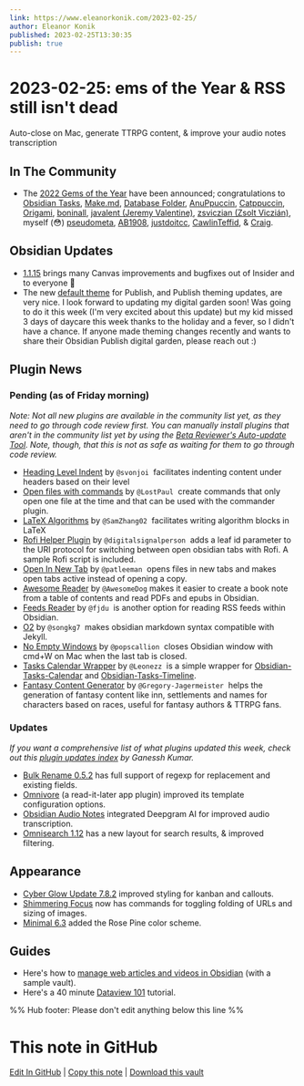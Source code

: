```yaml
---
link: https://www.eleanorkonik.com/2023-02-25/
author: Eleanor Konik
published: 2023-02-25T13:30:35
publish: true
---
```


# 2023-02-25: ems of the Year & RSS still isn't dead
Auto-close on Mac, generate TTRPG content, & improve your audio notes transcription

## In The Community

* The [2022 Gems of the Year](https://forum.obsidian.md/t/gems-of-the-year-2022-winners/54903?ref=eleanorkonik.com) have been announced; congratulations to [Obsidian Tasks](https://github.com/obsidian-tasks-group/obsidian-tasks?ref=eleanorkonik.com), [Make.md](https://github.com/Make-md/makemd?ref=eleanorkonik.com), [Database Folder](https://github.com/RafaelGB/obsidian-db-folder?ref=eleanorkonik.com), [AnuPpuccin](https://github.com/AnubisNekhet/AnuPpuccin?ref=eleanorkonik.com), [Catppuccin](https://github.com/catppuccin/obsidian?ref=eleanorkonik.com), [Origami](https://github.com/7368697661/Origami?ref=eleanorkonik.com), [boninall](https://github.com/Quorafind?ref=eleanorkonik.com), [javalent (Jeremy Valentine)](https://github.com/valentine195?ref=eleanorkonik.com), [zsviczian (Zsolt Viczián)](https://github.com/zsviczian?ref=eleanorkonik.com), myself (😳) [pseudometa](https://github.com/chrisgrieser?ref=eleanorkonik.com), [AB1908](https://github.com/AB1908?ref=eleanorkonik.com), [justdoitcc](https://forum.obsidian.md/u/justdoitcc?ref=eleanorkonik.com), [CawlinTeffid](https://forum.obsidian.md/u/cawlinteffid?ref=eleanorkonik.com), & [Craig](https://forum.obsidian.md/u/craig?ref=eleanorkonik.com).

## Obsidian Updates

* [1.1.15](https://forum.obsidian.md/t/obsidian-release-v1-1-15/54961?ref=eleanorkonik.com) brings many Canvas improvements and bugfixes out of Insider and to everyone 🥳
* The new [default theme](https://help.obsidian.md/Obsidian/Index?ref=eleanorkonik.com) for Publish, and Publish theming updates, are very nice. I look forward to updating my digital garden soon! Was going to do it this week (I'm very excited about this update) but my kid missed 3 days of daycare this week thanks to the holiday and a fever, so I didn't have a chance. If anyone made theming changes recently and wants to share their Obsidian Publish digital garden, please reach out :)

## Plugin News

### Pending (as of Friday morning)

_Note: Not all new plugins are available in the community list yet, as they need to go through code review first. You can manually install plugins that aren't in the community list yet by using the [Beta Reviewer's Auto-update Tool](https://github.com/TfTHacker/obsidian42-brat?ref=eleanorkonik.com). Note, though, that this is not as safe as waiting for them to go through code review._

* [Heading Level Indent](https://github.com/svonjoi/obsidian-heading-level-indent?ref=eleanorkonik.com) by `@svonjoi`  facilitates indenting content under headers based on their level
* [Open files with commands](https://github.com/LostPaul/ob-open-files-with-commands?ref=eleanorkonik.com) by `@LostPaul`  create commands that only open one file at the time and that can be used with the commander plugin.
* [LaTeX Algorithms](https://github.com/SamZhang02/obsidian-latex-algorithms?ref=eleanorkonik.com) by `@SamZhang02`  facilitates writing algorithm blocks in LaTeX
* [Rofi Helper Plugin](https://github.com/digitalsignalperson/obsidian-rofi-helper?ref=eleanorkonik.com) by `@digitalsignalperson`  adds a leaf id parameter to the URI protocol for switching between open obsidian tabs with Rofi. A sample Rofi script is included.
* [Open In New Tab](https://github.com/patleeman/obsidian-open-in-new-tab?ref=eleanorkonik.com) by `@patleeman`  opens files in new tabs and makes open tabs active instead of opening a copy.
* [Awesome Reader](https://github.com/AwesomeDog/obsidian-awesome-reader?ref=eleanorkonik.com) by `@AwesomeDog` makes it easier to create a book note from a table of contents and read PDFs and epubs in Obsidian.
* [Feeds Reader](https://github.com/fjdu/obsidian-feed?ref=eleanorkonik.com) by `@fjdu`  is another option for reading RSS feeds within Obsidian.
* [O2](https://github.com/songkg7/o2?ref=eleanorkonik.com) by `@songkg7`  makes obsidian markdown syntax compatible with Jekyll.
* [No Empty Windows](https://github.com/popscallion/obsidian-no-empty-windows?ref=eleanorkonik.com) by `@popscallion`  closes Obsidian window with cmd+W on Mac when the last tab is closed.
* [Tasks Calendar Wrapper](https://github.com/Leonezz/obsidian-tasks-calendar-wrapper?ref=eleanorkonik.com) by `@Leonezz`  is a simple wrapper for [Obsidian-Tasks-Calendar](https://github.com/702573N/Obsidian-Tasks-Calendar?ref=eleanorkonik.com) and [Obsidian-Tasks-Timeline](https://github.com/702573N/Obsidian-Tasks-Timeline?ref=eleanorkonik.com).
* [Fantasy Content Generator](https://github.com/Gregory-Jagermeister/Fantasy-Content-Generator?ref=eleanorkonik.com) by `@Gregory-Jagermeister`  helps the generation of fantasy content like inn, settlements and names for characters based on races, useful for fantasy authors & TTRPG fans.

### Updates

_If you want a comprehensive list of what plugins updated this week, check out this [plugin updates index](https://obsidian-plugin-stats.vercel.app/updates?ref=eleanorkonik.com) by Ganessh Kumar._

* [Bulk Rename 0.5.2](https://github.com/OlegLustenko/obsidian-bulk-rename/releases/tag/0.5.2?ref=eleanorkonik.com) has full support of regexp for replacement and existing fields.
* [Omnivore](https://github.com/omnivore-app/obsidian-omnivore/releases?ref=eleanorkonik.com) (a read-it-later app plugin) improved its template configuration options.
* [Obsidian Audio Notes](https://github.com/jjmaldonis/obsidian-audio-notes?ref=eleanorkonik.com) integrated Deepgram AI for improved audio transcription.
* [Omnisearch 1.12](https://github.com/scambier/obsidian-omnisearch/releases/tag/1.12.1?ref=eleanorkonik.com) has a new layout for search results, & improved filtering.

## Appearance

* [Cyber Glow Update 7.8.2](https://github.com/ArtexJay/Obsidian-CyberGlow/releases?ref=eleanorkonik.com) improved styling for kanban and callouts.
* [Shimmering Focus](https://github.com/chrisgrieser/shimmering-focus?ref=eleanorkonik.com) now has commands for toggling folding of URLs and sizing of images.
* [Minimal 6.3](https://github.com/kepano/obsidian-minimal/releases/tag/6.3.0?ref=eleanorkonik.com) added the Rose Pine color scheme.

## Guides

* Here's how to [manage web articles and videos in Obsidian](https://thebuccaneersbounty.wordpress.com/2023/02/22/how-i-manage-web-articles-and-videos-in-obsidian-a-comprehensive-guide/?ref=eleanorkonik.com) (with a sample vault).
* Here's a 40 minute [Dataview 101](https://www.youtube.com/watch?v=buOxN65U0qE&ref=eleanorkonik.com) tutorial.

%% Hub footer: Please don't edit anything below this line %%

# This note in GitHub

<span class="git-footer">[Edit In GitHub](https://github.dev/obsidian-community/obsidian-hub/blob/main/01%20-%20Community/Obsidian%20Roundup/2023-02-25%20ems%20of%20the%20Year%20%26%20RSS%20still%20isn%27t%20dead.md "git-hub-edit-note") | [Copy this note](https://raw.githubusercontent.com/obsidian-community/obsidian-hub/main/01%20-%20Community/Obsidian%20Roundup/2023-02-25%20ems%20of%20the%20Year%20%26%20RSS%20still%20isn%27t%20dead.md "git-hub-copy-note") | [Download this vault](https://github.com/obsidian-community/obsidian-hub/archive/refs/heads/main.zip "git-hub-download-vault") </span>
